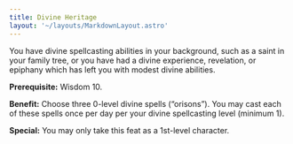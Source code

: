 ```yaml
---
title: Divine Heritage
layout: '~/layouts/MarkdownLayout.astro'
---
```

You have divine spellcasting abilities in your background, such as a saint in
your family tree, or you have had a divine experience, revelation, or epiphany
which has left you with modest divine abilities.

**Prerequisite:** Wisdom 10.

**Benefit:** Choose three 0-level divine spells (“orisons”). You may cast each
of these spells once per day per your divine spellcasting level (minimum 1).

**Special:** You may only take this feat as a 1st-level character.

